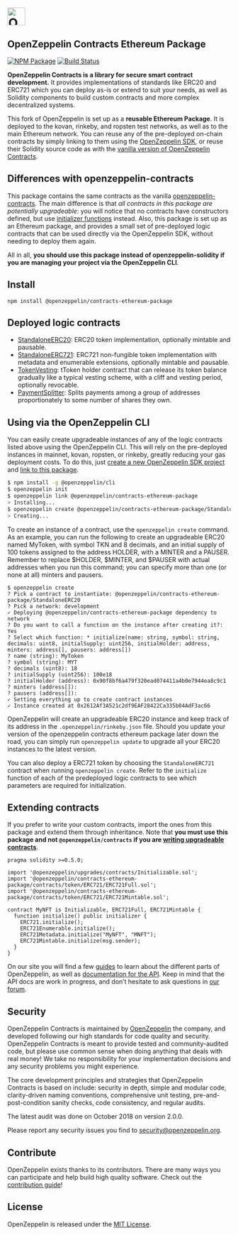 # <img src="logo.png" alt="OpenZeppelin" height="40px">

## OpenZeppelin Contracts Ethereum Package

[![NPM Package](https://img.shields.io/npm/v/@openzeppelin/contracts-ethereum-package.svg)](https://www.npmjs.org/package/@openzeppelin/contracts-ethereum-package)
[![Build Status](https://circleci.com/gh/OpenZeppelin/openzeppelin-contracts-ethereum-package.svg?style=shield)](https://circleci.com/gh/OpenZeppelin/openzeppelin-contracts-ethereum-package)

**OpenZeppelin Contracts is a library for secure smart contract development.** It provides implementations of standards like ERC20 and ERC721 which you can deploy as-is or extend to suit your needs, as well as Solidity components to build custom contracts and more complex decentralized systems.

This fork of OpenZeppelin is set up as a **reusable Ethereum Package**. It is deployed to the kovan, rinkeby, and ropsten test networks, as well as to the main Ethereum network. You can reuse any of the pre-deployed on-chain contracts by simply linking to them using the [OpenZeppelin SDK](https://github.com/openzeppelin/openzeppelin-sdk), or reuse their Solidity source code as with the [vanilla version of OpenZeppelin Contracts](https://github.com/OpenZeppelin/openzeppelin-contracts).

## Differences with openzeppelin-contracts

This package contains the same contracts as the vanilla [openzeppelin-contracts](https://github.com/openZeppelin/openzeppelin-contracts). The main difference is that _all contracts in this package are potentially upgradeable_: you will notice that no contracts have constructors defined, but use [initializer functions](https://docs.zeppelinos.org/docs/writing_contracts.html#initializers) instead. Also, this package is set up as an Ethereum package, and provides a small set of pre-deployed logic contracts that can be used directly via the OpenZeppelin SDK, without needing to deploy them again.

All in all, **you should use this package instead of openzeppelin-solidity if you are managing your project via the OpenZeppelin CLI**.

## Install

```
npm install @openzeppelin/contracts-ethereum-package
```

## Deployed logic contracts

- [StandaloneERC20](contracts/token/ERC20/StandaloneERC20.sol): ERC20 token implementation, optionally mintable and pausable.
- [StandaloneERC721](contracts/token/ERC721/StandaloneERC721.sol): ERC721 non-fungible token implementation with metadata and enumerable extensions, optionally mintable and pausable.
- [TokenVesting](contracts/drafts/TokenVesting.sol): tToken holder contract that can release its token balance gradually like a typical vesting scheme, with a cliff and vesting period, optionally revocable.
- [PaymentSplitter](contracts/payment/PaymentSplitter.sol): Splits payments among a group of addresses proportionately to some number of shares they own.

## Using via the OpenZeppelin CLI

You can easily create upgradeable instances of any of the logic contracts listed above using the OpenZeppelin CLI. This will rely on the pre-deployed instances in mainnet, kovan, ropsten, or rinkeby, greatly reducing your gas deployment costs. To do this, just [create a new OpenZeppelin SDK project](https://docs.zeppelinos.org/docs/deploying.html) and [link to this package](https://docs.zeppelinos.org/docs/linking.html).

```bash
$ npm install -g @openzeppelin/cli
$ openzeppelin init
$ openzeppelin link @openzeppelin/contracts-ethereum-package
> Installing...
$ openzeppelin create @openzeppelin/contracts-ethereum-package/StandaloneERC20
> Creating...
```

To create an instance of a contract, use the `openzeppelin create` command. As an example, you can run the following to create an upgradeable ERC20 named MyToken, with symbol TKN and 8 decimals, and an initial supply of 100 tokens assigned to the address HOLDER, with a MINTER and a PAUSER. Remember to replace $HOLDER, $MINTER, and $PAUSER with actual addresses when you run this command; you can specify more than one (or none at all) minters and pausers.

```
$ openzeppelin create
? Pick a contract to instantiate: @openzeppelin/contracts-ethereum-package/StandaloneERC20
? Pick a network: development
✓ Deploying @openzeppelin/contracts-ethereum-package dependency to network
? Do you want to call a function on the instance after creating it?: Yes
? Select which function: * initialize(name: string, symbol: string, decimals: uint8, initialSupply: uint256, initialHolder: address, minters: address[], pausers: address[])
? name (string): MyToken
? symbol (string): MYT
? decimals (uint8): 18
? initialSupply (uint256): 100e18
? initialHolder (address): 0x90f8bf6a479f320ead074411a4b0e7944ea8c9c1
? minters (address[]):
? pausers (address[]):
✓ Setting everything up to create contract instances
✓ Instance created at 0x2612Af3A521c2df9EAF28422Ca335b04AdF3ac66
```

OpenZeppelin will create an upgradeable ERC20 instance and keep track of its address in the `.openzeppelin/rinkeby.json` file. Should you update your version of the openzeppelin contracts ethereum package later down the road, you can simply run `openzeppelin update` to upgrade all your ERC20 instances to the latest version.

You can also deploy a ERC721 token by choosing the `StandaloneERC721` contract when running `openzeppelin create`. Refer to the `initialize` function of each of the predeployed logic contracts to see which parameters are required for initialization.

## Extending contracts

If you prefer to write your custom contracts, import the ones from this package and extend them through inheritance. Note that **you must use this package and not `@openzeppelin/contracts` if you are [writing upgradeable contracts](https://docs.zeppelinos.org/docs/writing_contracts.html)**.

```solidity
pragma solidity >=0.5.0;

import '@openzeppelin/upgrades/contracts/Initializable.sol';
import '@openzeppelin/contracts-ethereum-package/contracts/token/ERC721/ERC721Full.sol';
import '@openzeppelin/contracts-ethereum-package/contracts/token/ERC721/ERC721Mintable.sol';

contract MyNFT is Initializable, ERC721Full, ERC721Mintable {
  function initialize() public initializer {
    ERC721.initialize();
    ERC721Enumerable.initialize();
    ERC721Metadata.initialize("MyNFT", "MNFT");
    ERC721Mintable.initialize(msg.sender);
  }
}
```

On our site you will find a few [guides] to learn about the different parts of OpenZeppelin, as well as [documentation for the API][API docs]. Keep in mind that the API docs are work in progress, and don’t hesitate to ask questions in [our forum][forum].

## Security

OpenZeppelin Contracts is maintained by [OpenZeppelin](https://openzeppelin.com) the company, and developed following our high standards for code quality and security. OpenZeppelin Contracts is meant to provide tested and community-audited code, but please use common sense when doing anything that deals with real money! We take no responsibility for your implementation decisions and any security problems you might experience.

The core development principles and strategies that OpenZeppelin Contracts is based on include: security in depth, simple and modular code, clarity-driven naming conventions, comprehensive unit testing, pre-and-post-condition sanity checks, code consistency, and regular audits.

The latest audit was done on October 2018 on version 2.0.0.

Please report any security issues you find to security@openzeppelin.org.

## Contribute

OpenZeppelin exists thanks to its contributors. There are many ways you can participate and help build high quality software. Check out the [contribution guide]!

## License

OpenZeppelin is released under the [MIT License](LICENSE).

[API docs]: https://docs.openzeppelin.org/v2.3.0/api/token/erc20
[guides]: https://docs.openzeppelin.org/v2.3.0/get-started
[forum]: https://forum.zeppelin.solutions
[Zeppelin]: https://zeppelin.solutions
[contribution guide]: CONTRIBUTING.md
